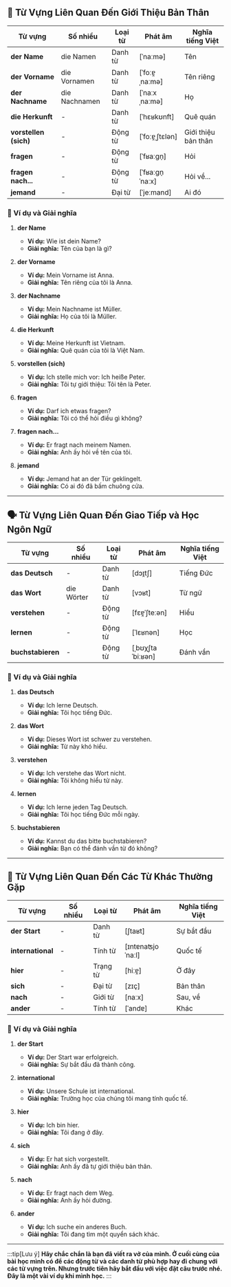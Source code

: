 ## **👤 Từ Vựng Liên Quan Đến Giới Thiệu Bản Thân**

|**Từ vựng**|**Số nhiều**|**Loại từ**|**Phát âm**|**Nghĩa tiếng Việt**|
|---|---|---|---|---|
|**der Name**|die Namen|Danh từ|[ˈnaːmə]|Tên|
|**der Vorname**|die Vornamen|Danh từ|[ˈfoːɐ̯ˌnaːmə]|Tên riêng|
|**der Nachname**|die Nachnamen|Danh từ|[ˈnaːxˌnaːmə]|Họ|
|**die Herkunft**|-|Danh từ|[ˈhɛʁkʊnft]|Quê quán|
|**vorstellen (sich)**|-|Động từ|[ˈfoːɐ̯ˌʃtɛlən]|Giới thiệu bản thân|
|**fragen**|-|Động từ|[ˈfʁaːɡn̩]|Hỏi|
|**fragen nach...**|-|Động từ|[ˈfʁaːɡn̩ ˈnaːx]|Hỏi về...|
|**jemand**|-|Đại từ|[ˈjeːmand]|Ai đó|

### **📌 Ví dụ và Giải nghĩa**

1. **der Name**
    
    - **Ví dụ:** Wie ist dein Name?
    - **Giải nghĩa:** Tên của bạn là gì?
2. **der Vorname**
    
    - **Ví dụ:** Mein Vorname ist Anna.
    - **Giải nghĩa:** Tên riêng của tôi là Anna.
3. **der Nachname**
    
    - **Ví dụ:** Mein Nachname ist Müller.
    - **Giải nghĩa:** Họ của tôi là Müller.
4. **die Herkunft**
    
    - **Ví dụ:** Meine Herkunft ist Vietnam.
    - **Giải nghĩa:** Quê quán của tôi là Việt Nam.
5. **vorstellen (sich)**
    
    - **Ví dụ:** Ich stelle mich vor: Ich heiße Peter.
    - **Giải nghĩa:** Tôi tự giới thiệu: Tôi tên là Peter.
6. **fragen**
    
    - **Ví dụ:** Darf ich etwas fragen?
    - **Giải nghĩa:** Tôi có thể hỏi điều gì không?
7. **fragen nach...**
    
    - **Ví dụ:** Er fragt nach meinem Namen.
    - **Giải nghĩa:** Anh ấy hỏi về tên của tôi.
8. **jemand**
    
    - **Ví dụ:** Jemand hat an der Tür geklingelt.
    - **Giải nghĩa:** Có ai đó đã bấm chuông cửa.

---
## **🗣️ Từ Vựng Liên Quan Đến Giao Tiếp và Học Ngôn Ngữ**

|**Từ vựng**|**Số nhiều**|**Loại từ**|**Phát âm**|**Nghĩa tiếng Việt**|
|---|---|---|---|---|
|**das Deutsch**|-|Danh từ|[dɔɪ̯tʃ]|Tiếng Đức|
|**das Wort**|die Wörter|Danh từ|[vɔʁt]|Từ ngữ|
|**verstehen**|-|Động từ|[fɛɐ̯ˈʃteːən]|Hiểu|
|**lernen**|-|Động từ|[ˈlɛʁnən]|Học|
|**buchstabieren**|-|Động từ|[ˌbʊχʃtaˈbiːʁən]|Đánh vần|

### **📌 Ví dụ và Giải nghĩa**

1. **das Deutsch**
    
    - **Ví dụ:** Ich lerne Deutsch.
    - **Giải nghĩa:** Tôi học tiếng Đức.
2. **das Wort**
    
    - **Ví dụ:** Dieses Wort ist schwer zu verstehen.
    - **Giải nghĩa:** Từ này khó hiểu.
3. **verstehen**
    
    - **Ví dụ:** Ich verstehe das Wort nicht.
    - **Giải nghĩa:** Tôi không hiểu từ này.
4. **lernen**
    
    - **Ví dụ:** Ich lerne jeden Tag Deutsch.
    - **Giải nghĩa:** Tôi học tiếng Đức mỗi ngày.
5. **buchstabieren**
    
    - **Ví dụ:** Kannst du das bitte buchstabieren?
    - **Giải nghĩa:** Bạn có thể đánh vần từ đó không?

---
## **📘 Từ Vựng Liên Quan Đến Các Từ Khác Thường Gặp**

|**Từ vựng**|**Số nhiều**|**Loại từ**|**Phát âm**|**Nghĩa tiếng Việt**|
|---|---|---|---|---|
|**der Start**|-|Danh từ|[ʃtaʁt]|Sự bắt đầu|
|**international**|-|Tính từ|[ɪntɐnaʦjoˈnaːl]|Quốc tế|
|**hier**|-|Trạng từ|[hiːɐ̯]|Ở đây|
|**sich**|-|Đại từ|[zɪç]|Bản thân|
|**nach**|-|Giới từ|[naːx]|Sau, về|
|**ander**|-|Tính từ|[ˈandɐ]|Khác|

### **📌 Ví dụ và Giải nghĩa**

1. **der Start**
    
    - **Ví dụ:** Der Start war erfolgreich.
    - **Giải nghĩa:** Sự bắt đầu đã thành công.
2. **international**
    
    - **Ví dụ:** Unsere Schule ist international.
    - **Giải nghĩa:** Trường học của chúng tôi mang tính quốc tế.
3. **hier**
    
    - **Ví dụ:** Ich bin hier.
    - **Giải nghĩa:** Tôi đang ở đây.
4. **sich**
    
    - **Ví dụ:** Er hat sich vorgestellt.
    - **Giải nghĩa:** Anh ấy đã tự giới thiệu bản thân.
5. **nach**
    
    - **Ví dụ:** Er fragt nach dem Weg.
    - **Giải nghĩa:** Anh ấy hỏi đường.
6. **ander**
    
    - **Ví dụ:** Ich suche ein anderes Buch.
    - **Giải nghĩa:** Tôi đang tìm một quyển sách khác.


---
:::tip[Lưu ý]
**Hãy chắc chắn là bạn đã viết ra vở của mình. Ở cuối cùng của bài học mình có để các động từ và các danh từ phù hợp hay đi chung với các từ vựng trên. Nhưng trước tiên hãy bắt đầu với việc đặt câu trước nhé. Đây là một vài ví dụ khi mình học.**
:::